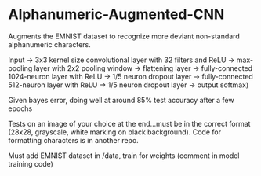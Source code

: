 # Alphanumeric-Augmented-CNN

Augments the EMNIST dataset to recognize more deviant non-standard alphanumeric characters.

Input ->  3x3 kernel size convolutional layer with 32 filters and ReLU -> max-pooling layer with 2x2 pooling window -> flattening layer -> fully-connected 1024-neuron layer with ReLU -> 1/5 neuron dropout layer -> fully-connected 512-neuron layer with ReLU -> 1/5 neuron dropout layer -> output softmax)

Given bayes error, doing well at around 85% test accuracy after a few epochs

Tests on an image of your choice at the end...must be in the correct format (28x28, grayscale, white marking on black background). Code for formatting characters is in another repo.

Must add EMNIST dataset in /data, train for weights (comment in model training code)